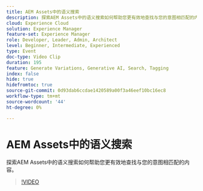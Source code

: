 ```yaml
---
title: AEM Assets中的语义搜索
description: 探索AEM Assets中的语义搜索如何帮助您更有效地查找与您的意图相匹配的内容。
cloud: Experience Cloud
solution: Experience Manager
feature-set: Experience Manager
role: Developer, Leader, Admin, Architect
level: Beginner, Intermediate, Experienced
type: Event
doc-type: Video Clip
duration: 195
feature: Generate Variations, Generative AI, Search, Tagging
index: false
hide: true
hidefromtoc: true
source-git-commit: 0d93dab6ccdae1420589a00f3a46eef10bc16ec8
workflow-type: tm+mt
source-wordcount: '44'
ht-degree: 0%

---
```



# AEM Assets中的语义搜索

探索AEM Assets中的语义搜索如何帮助您更有效地查找与您的意图相匹配的内容。

>[!VIDEO](https://video.tv.adobe.com/v/3461898/?learn=on&enablevpops&captions=chi_hans)
